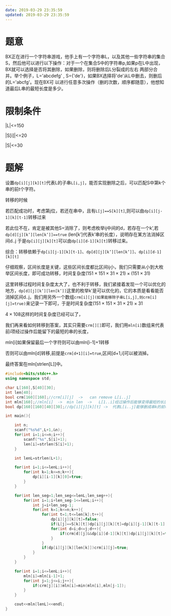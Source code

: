 ```yaml
---
date: 2019-03-29 23:35:59
updated: 2019-03-29 23:35:59
---
```


# 题意

BX正在进行一个字符串游戏，他手上有一个字符串L，以及其他一些字符串的集合S，然后他可以进行以下操作：对于一个在集合S中的字符串p,如果p在L中出现，BX就可以选择是否将其删除，如果删除，则将删除后L分裂成的左右 两部分合并。举个例子，L='abcdefg' , S={'de'}，如果BX选择将'de'从L中删去，则删后的L='abcfg'。现在BX可 以进行任意多次操作（删的次数，顺序都随意），他想知道最后L串的最短长度是多少。

# 限制条件

|L|<=150

|S[i]|<=20

|S|<=30



<!-- more -->

# 题解

设置`dp[i][j][k][t]`代表L的子串`L[i,j]`，能否实现删除之后，可以匹配S中第k个串的前t个字符。

转移的时候

若匹配成功时，考虑第j位，若还在串中，且有`L[j]==S[k][t]`,则可以由`dp[i][j-1][k][t-1]`转移过来

若此位不在，肯定是被其他S=消除了，则考虑枚举ij中间的d，若存在一个k’,若`dp[d][j][k’][len[k’]]==true` (len[k’]代表k’串的长度），说明存在某方法消掉区间d..j 于是`dp[i][j][k][t]`可以由`dp[i][d-1][k][t]`转移过来。

综合：转移依赖于`dp[i][j-1][k][t-1]`、`dp[d][j][k’][len[k’]]`、`dp[i][d-1][k][t]`

仔细观察，区间长度是关键，这些区间长度都比区间ij小，我们只需要从小到大枚举区间长度，即可成功转移，时间复杂度$(151\times 151\times 31\times 21) \times (151\times 31)$

这里转移过程时间复杂度太大了，也不利于转移，我们紧接着发现一个可以优化的地方，`dp[d][j][k’][len[k’]]`这里的枚举k’是可以优化的，它的本质是看看能否消掉区间d..j，我们用另外一个数组`crm[i][j](如果能移除子串L[i,j],则crm[i][j]=true)`来记录一下即可，于是时间复杂度$(151\times 151\times31\times21) \times31$

$4\times108$这样的时间复杂度已经可以了，

我们再来看如何转移到答案，其实只需要`crm[][]`即可，我们用`mln[i]`数组来代表前i项经过操作后能留下的最短的串的长度，

mln[i]如果保留最后一个字符则可以由mln[i-1]+1转移

否则可以由mln[d]转移,前提是`crm[d+1][i]=true`,区间[d+1,i]可以被消掉。

 最终答案在mln[strlen[L]]中。

```c++
#include<bits/stdc++.h>
using namespace std;

char L[160],S[40][30];
int len[40];
bool crm[160][160];//crm[i][j]  ->   can remove L[i..j]
int mln[160];//mln[i]  ->  min len  ->   L[1..i]经过操作后能够变得最短的长度
bool dp[160][160][40][30];//dp[i][j][k][t] ->  代表L[i..j]能够删成串k的前t项

int main(){

    int n;
    scanf("%s%d",L+1,&n);
    for(int i=1;i<=n;i++){
        scanf("%s",S[i]+1);
        len[i]=strlen(S[i]+1);
    }

    int lenL=strlen(L+1);

    for(int i=1;i<=lenL;i++){
        for(int k=1;k<=n;k++){
            dp[i][i-1][k][0]=true;
        }
    }

    for(int len_seg=1;len_seg<=lenL;len_seg++){
        for(int i=1;i+len_seg-1<=lenL;i++){
            int j=i+len_seg-1;
            for(int k=1;k<=n;k++){
                for(int t=1;t<=len[k];t++){
                    dp[i][j][k][t]=false;
                    if(L[j]==S[k][t])dp[i][j][k][t]=dp[i][j-1][k][t-1];
                    for(int d=i;d<=j;d++){
                        if(crm[d][j]&&dp[i][d-1][k][t])dp[i][j][k][t]=true;
                    }
                }
                if(dp[i][j][k][len[k]])crm[i][j]=true;
            }
        }
    }

    for(int i=1;i<=lenL;i++){
        mln[i]=mln[i-1]+1;
        for(int j=1;j<=i;j++){
            if(crm[j][i])mln[i]=min(mln[i],mln[j-1]);
        }
    }

    cout<<mln[lenL]<<endl;
}
```
